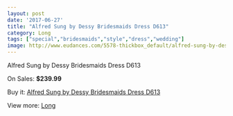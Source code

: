 ```yaml
---
layout: post
date: '2017-06-27'
title: "Alfred Sung by Dessy Bridesmaids Dress D613"
category: Long
tags: ["special","bridesmaids","style","dress","wedding"]
image: http://www.eudances.com/5578-thickbox_default/alfred-sung-by-dessy-bridesmaids-dress-d613.jpg
---
```

Alfred Sung by Dessy Bridesmaids Dress D613

On Sales: **$239.99**
<a href="https://www.eudances.com/en/long/1923-alfred-sung-by-dessy-bridesmaids-dress-d613.html"><amp-img layout="responsive" width="600" height="600" src="//www.eudances.com/5578-thickbox_default/alfred-sung-by-dessy-bridesmaids-dress-d613.jpg" alt="Alfred Sung by Dessy Bridesmaids Dress D613 0" /></a>
<a href="https://www.eudances.com/en/long/1923-alfred-sung-by-dessy-bridesmaids-dress-d613.html"><amp-img layout="responsive" width="600" height="600" src="//www.eudances.com/5579-thickbox_default/alfred-sung-by-dessy-bridesmaids-dress-d613.jpg" alt="Alfred Sung by Dessy Bridesmaids Dress D613 1" /></a>

Buy it: [Alfred Sung by Dessy Bridesmaids Dress D613](https://www.eudances.com/en/long/1923-alfred-sung-by-dessy-bridesmaids-dress-d613.html "Alfred Sung by Dessy Bridesmaids Dress D613")

View more: [Long](https://www.eudances.com/en/21-long "Long")